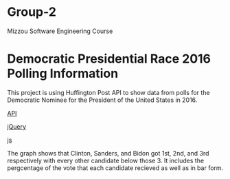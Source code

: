# Group-2
Mizzou Software Engineering Course
# Democratic Presidential Race 2016 Polling Information

This project is using Huffington Post API to show data from polls for the Democratic Nominee for the President of the United States in 2016.

[API](http://elections.huffingtonpost.com/pollster/api)

[jQuery](https://jquery.com/download/)

[js](https://d3js.org/)

The graph shows that Clinton, Sanders, and Bidon got 1st, 2nd, and 3rd respectively with every other candidate below those 3.
It includes the pergcentage of the vote that each candidate recieved as well as in bar form.
